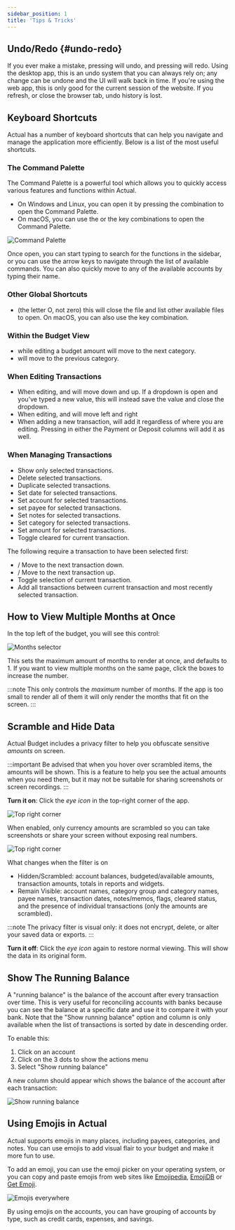 ```yaml
---
sidebar_position: 1
title: 'Tips & Tricks'
---
```


## Undo/Redo {#undo-redo}

If you ever make a mistake, pressing <Key mod="cmd" k="z" /> will undo, and pressing <Key mod="cmd shift" k="z" /> will redo. Using the desktop app, this is an undo system that you can always rely on; any change can be undone and the UI will walk back in time.  If you're using the web app, this is only good for the current session of the website. If you refresh, or close the browser tab, undo history is lost.

## Keyboard Shortcuts

Actual has a number of keyboard shortcuts that can help you navigate and manage the application more efficiently.
Below is a list of the most useful shortcuts.

### The Command Palette

The Command Palette is a powerful tool which allows you to quickly access various features and functions within Actual.
- On Windows and Linux, you can open it by pressing the <Key mod="ctrl" fixed k="k" /> combination to open the Command Palette.
- On macOS, you can use the <Key mod="cmd" fixed k="k" /> or the <Key mod="ctrl" fixed k="k" /> key combinations to open the Command Palette.

![Command Palette](/img/tips-tricks/command-palette.png)

Once open, you can start typing to search for the functions in the sidebar, or you can use the arrow keys to navigate
through the list of available commands. You can also quickly move to any of the available accounts by typing their name.


### Other Global Shortcuts

-  <Key mod="ctrl" k="O" /> (the letter O, not zero) this will close the file and list other available files to open.
   On macOS, you can also use the <Key mod="cmd" k="O" /> key combination.


### Within the Budget View

- <Key k="enter" /> while editing a budget amount will move to the next category.
- <Key mod="shift" k="enter" /> will move to the previous category.

### When Editing Transactions

- When editing, <Key k="enter" /> and <Key mod="shift" k="enter" /> will move down and up. If a dropdown is open and you've typed a new value, this will instead save the value and close the dropdown.
- When editing, <Key k="tab" /> and <Key mod="shift" k="tab" /> will move left and right
- When adding a new transaction, <Key mod="cmd" k="enter" /> will add it regardless of where you are editing. Pressing <Key k="enter" /> in either the Payment or Deposit columns will add it as well.

### When Managing Transactions

- <Key k="f" /> Show only selected transactions.
- <Key k="d" /> Delete selected transactions.
- <Key k="u" /> Duplicate selected transactions.
- <Key k="t" /> Set date for selected transactions.
- <Key k="a" /> Set account for selected transactions.
- <Key k="p" /> set payee for selected transactions.
- <Key k="n" /> Set notes for selected transactions.
- <Key k="c" /> Set category for selected transactions.
- <Key k="m" /> Set amount for selected transactions.
- <Key k="l" /> Toggle cleared for current transaction.

The following require a transaction to have been selected first:

- <Key k="J" />/<Key arrow="down" /> Move to the next transaction down.
- <Key k="K" />/<Key arrow="up" /> Move to the next transaction up.
- <Key k="space" /> Toggle selection of current transaction.
- <Key mod="shift" k="space" /> Add all transactions between current transaction and most recently selected transaction.

## How to View Multiple Months at Once

In the top left of the budget, you will see this control:

![Months selector](/img/tips-tricks/months-selector.png)

This sets the maximum amount of months to render at once, and defaults to 1. If you want to view multiple months on the same page, click the boxes to increase the number.

:::note
This only controls the _maximum_ number of months. If the app is too small to render all of them it will only render the months that fit on the screen.
:::

## Scramble and Hide Data

Actual Budget includes a privacy filter to help you obfuscate sensitive *amounts* on screen.

:::important
Be advised that when you hover over scrambled items, the amounts will be shown. This is a feature to help you see the actual amounts when you need them, but it may not be suitable for sharing screenshots or screen recordings.
:::

**Turn it on**: Click the _eye icon_ in the top-right corner of the app.

![Top right corner](/img/a-tour-of-actual/tour-overview-top-right.png)

When enabled, only currency amounts are scrambled so you can take screenshots or share your screen without exposing real numbers.

![Top right corner](/img/tips-tricks/scrambled-scrambled-view.png)

What changes when the filter is on
- Hidden/Scrambled: account balances, budgeted/available amounts, transaction amounts, totals in reports and widgets.
- Remain Visible: account names, category group and category names, payee names, transaction dates, notes/memos, flags, cleared status, and the presence of individual transactions (only the amounts are scrambled).

:::note
The privacy filter is visual only: it does not encrypt, delete, or alter your saved data or exports.
:::


**Turn it off**: Click the _eye icon_ again to restore normal viewing. This will show the data in its original form.



## Show The Running Balance

A "running balance" is the balance of the account after every transaction over time. This is very useful for reconciling accounts with banks because you can see the balance at a specific date and use it to compare it with your bank. Note that the "Show running balance" option and column is only available when the list of transactions is sorted by date in descending order.

To enable this:

1. Click on an account
2. Click on the 3 dots to show the actions menu
3. Select "Show running balance"

A new column should appear which shows the balance of the account after each transaction:

![Show running balance](/img/tips-tricks/running-balance.png)


## Using Emojis in Actual

Actual supports emojis in many places, including payees, categories, and notes. You can use emojis to add visual
flair to your budget and make it more fun to use.

To add an emoji, you can use the emoji picker on your operating system, or you can copy and paste emojis from web sites
like [Emojipedia](https://emojipedia.org/), [EmojiDB](https://emojidb.org/) or [Get Emoji](https://getemoji.com/).

![Emojis everywhere](/img/tips-tricks/using-emojis.png)

By using emojis on the accounts, you can have grouping of accounts by type, such as credit cards, expenses, and savings.

